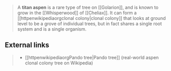 > A **titan aspen** is a rare type of tree on [[Golarion]], and is known to grow in the [[Whisperwood]] of [[Cheliax]]. It can form a [[httpenwikipediaorgclonal colony|clonal colony]] that looks at ground level to be a grove of individual trees, but in fact shares a single root system and is a single organism.




## External links

> - [[httpenwikipediaorgPando tree|Pando tree]] (real-world aspen clonal colony tree on Wikipedia)




